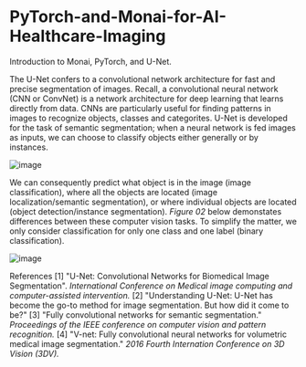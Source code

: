 # PyTorch-and-Monai-for-AI-Healthcare-Imaging

Introduction to Monai, PyTorch, and U-Net.

The U-Net confers to a convolutional network architecture for fast and precise segmentation of images. Recall, a convolutional neural network (CNN or ConvNet) is a network 
architecture for deep learning that learns directly from data. CNNs are particularly useful for finding patterns in images to recognize objects, classes and categorites.
U-Net is developed for the task of semantic segmentation; when a neural network is fed images as inputs, we can choose to classify objects either generally or by instances. 

![image](https://github.com/aliamrod/PyTorch-and-Monai-for-AI-Healthcare-Imaging/assets/62684338/82fe8a8b-0c2a-4faf-bca9-d1cdd7d5454d)


We can consequently predict what object is in the image (image classification), where all the objects are located (image localization/semantic segmentation), or where
individual objects are located (object detection/instance segmentation). _Figure 02_ below demonstates differences between these computer vision tasks. To simplify 
the matter, we only consider classification for only one class and one label (binary classification). 


![image](https://github.com/aliamrod/PyTorch-and-Monai-for-AI-Healthcare-Imaging/assets/62684338/b685165b-7d3f-46ad-999b-cd47b2e8fc6a)






References
[1] "U-Net: Convolutional Networks for Biomedical Image Segmentation". _International Conference on Medical image computing and computer-assisted intervention._
[2] "Understanding U-Net: U-Net has become the go-to method for image segmentation. But how did it come to be?"
[3] "Fully convolutional networks for semantic segmentation." _Proceedings of the IEEE conference on computer vision and pattern recognition._ 
[4] "V-net: Fully convolutional neural networks for volumetric medical image segmentation." _2016 Fourth Internation Conference on 3D Vision (3DV)._
